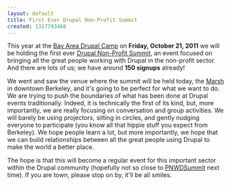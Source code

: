 ```yaml
---
layout: default
title: First Ever Drupal Non-Profit Summit
created: 1317793468
---
```


This year at the [Bay Area Drupal Camp](http://2011.badcamp.net/) on **Friday, October 21, 2011** we will be holding the first ever [Drupal Non-Profit Summit](http://2011.badcamp.net/drupal-non-profit-summit), an event focused on bringing all the great people working with Drupal in the non-profit sector.  And there are lots of us; we have around **150 signups** already!

We went and saw the venue where the summit will be held today, the [Marsh](http://www.themarsh.org/the_marsh_berkeley_arts_center/the_marsh_arts_center.html) in downtown Berkeley, and it's going to be perfect for what we want to do.  We are trying to push the boundaries of what has been done at Drupal events traditionally.  Indeed, it is technically the first of its kind, but, more importantly, we are really focusing on conversation and group activities.  We will barely be using projectors, sitting in circles, and gently nudging everyone to participate (you know all that hippie stuff you expect from Berkeley).  We hope people learn a lot, but more importantly, we hope that we can build relationships between all the great people using Drupal to make the world a better place.

The hope is that this will become a regular event for this important sector within the Drupal community (hopefully not so close to [PNWDSummit](http://pnwdrupalsummit.org/) next time).  If you are town, please stop on by, it'll be all smiles.
